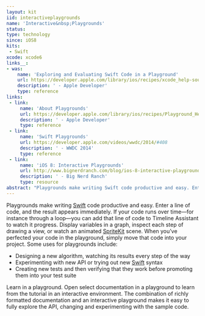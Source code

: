 ```yaml
---
layout: kit
iid: interactiveplaygrounds 
name: 'Interactive&nbsp;Playgrounds'
status:
type: technology
since: iOS8
kits:
 - Swift
xcode: xcode6
links__:
- was:
    name: 'Exploring and Evaluating Swift Code in a Playground'
    url: https://developer.apple.com/library/ios/recipes/xcode_help-source_editor/chapters/ExploringandEvaluatingSwiftCodeinaPlayground.html
    description: ' - Apple Developer'
    type: reference
links:
 - link:
     name: 'About Playgrounds'
     url: https://developer.apple.com/library/ios/recipes/Playground_Help/Chapters/AboutPlaygrounds.html
     description: ' - Apple Developer'
     type: reference
 - link:
     name: 'Swift Playgrounds'
     url: https://developer.apple.com/videos/wwdc/2014/#408
     description: ' - WWDC 2014'
     type: reference
 - link:
     name: 'iOS 8: Interactive Playgrounds'
     url: http://www.bignerdranch.com/blog/ios-8-interactive-playgrounds/
     description: ' - Big Nerd Ranch'
     type: resource
abstract: "Playgrounds make writing Swift code productive and easy. Enter a line of code, and the result appears immediately."
---
```


Playgrounds make writing [Swift](/Swift) code productive and easy. Enter a line of code, and the result appears immediately. If your code runs over time—for instance through a loop—you can add that line of code to Timeline Assistant to watch it progress. Display variables in a graph, inspect each step of drawing a view, or watch an animated [SpriteKit](/SpriteKit) scene. When you’ve perfected your code in the playground, simply move that code into your project. Some uses for playgrounds include:

* Designing a new algorithm, watching its results every step of the way
* Experimenting with new API or trying out new [Swift](/Swift) syntax
* Creating new tests and then verifying that they work before promoting them into your test suite

Learn in a playground. Open select documentation in a playground to learn from the tutorial in an interactive environment. The combination of richly formatted documentation and an interactive playground makes it easy to fully explore the API, changing and experimenting with the sample code.
